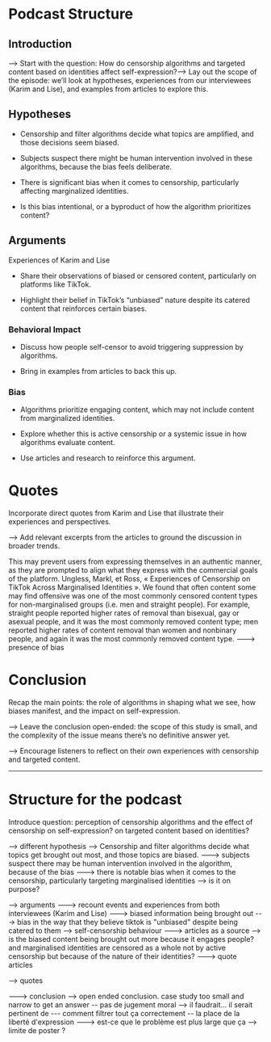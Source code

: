 # Podcast Structure

## Introduction
--> Start with the question: How do censorship algorithms and targeted content based on identities affect self-expression?--> Lay out the scope of the episode: we’ll look at hypotheses, experiences from our interviewees (Karim and Lise), and examples from articles to explore this.

## Hypotheses
- Censorship and filter algorithms decide what topics are amplified, and those decisions seem biased.
- Subjects suspect there might be human intervention involved in these algorithms, because the bias feels deliberate.
- There is significant bias when it comes to censorship, particularly affecting marginalized identities.

-  Is this bias intentional, or a byproduct of how the algorithm prioritizes content?

## Arguments 
Experiences of Karim and Lise

- Share their observations of biased or censored content, particularly on platforms like TikTok.

- Highlight their belief in TikTok’s “unbiased” nature despite its catered content that reinforces certain biases.

###   Behavioral Impact
-  Discuss how people self-censor to avoid triggering suppression by algorithms.

- Bring in examples from articles to back this up.

### Bias

- Algorithms prioritize engaging content, which may not include content from marginalized identities.

- Explore whether this is active censorship or a systemic issue in how algorithms evaluate content.

- Use articles and research to reinforce this argument.

# Quotes 

Incorporate direct quotes from Karim and Lise that illustrate their experiences and perspectives.

--> Add relevant excerpts from the articles to ground the discussion in broader trends.

This may prevent users from expressing themselves in an authentic manner, as they are prompted to align what they express with the commercial goals of the platform. Ungless, Markl, et Ross, « Experiences of Censorship on TikTok Across Marginalised Identities ».
We found that often content some may find offensive was one of the most commonly censored content types for non-marginalised groups (i.e. men and straight people). For example, straight people reported higher rates of removal than bisexual, gay or asexual people, and it was the most commonly removed content type; men reported higher rates of content removal than women and nonbinary people, and again it was the most commonly removed content type. ---> presence of bias


# Conclusion

 Recap the main points: the role of algorithms in shaping what we see, how biases manifest, and the impact on self-expression.
 
 --> Leave the conclusion open-ended: the scope of this study is small, and the complexity of the issue means there’s no definitive answer yet.
 
 --> Encourage listeners to reflect on their own experiences with censorship and targeted content.




---------------------
#  


# Structure for the podcast


Introduce question: perception of censorship algorithms and the effect of censorship on self-expression? on targeted content based on identities?


--> different hypothesis
 --> Censorship and filter algorithms decide what topics get brought out most, and those topics are biased.
---> subjects suspect there may be human intervention involved in the algorithm, because of the bias
---> there is notable bias when it comes to the censorship, particularly targeting marginalised identities 
--> is it on purpose?

--> arguments 
---> recount events and experiences from both interviewees (Karim and Lise)
--->  biased information being brought out
---> bias in the way that they believe tiktok is "unbiased" despite being catered to them
--> self-censorship behaviour
---> articles as a source
--> is the biased content being brought out more because it engages people? and marginalised identities are censored as a whole not by active censorship but because of the nature of their identities?
---> quote articles

--> quotes

---> conclusion
--> open ended conclusion. case study too small and narrow to get an answer 
-- pas de jugement moral --> il faudrait... il serait pertinent de --- comment filtrer tout ça correctement -- la place de la liberté d'expression ---> est-ce que le problème est plus large que ça --> limite de poster ?
